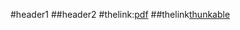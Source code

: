#header1
##header2
#thelink:[pdf](file:///C:/Users/DELL/Downloads/My%20dream%20computer.pdf)
  ##thelink[thunkable](https://x.thunkable.com/copy/03b1939488ff854bff6d2489e0304085)
